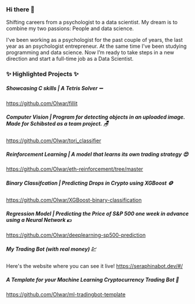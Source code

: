### Hi there 👋

Shifting careers from a psychologist to a data scientist. My dream is to combine my two passions: People and data science.

I've been working as a psychologist for the past couple of years, the last year as an psychologist entrepreneur. At the same time I've been studying programming and data science. Now I’m ready to take steps in a new direction and start a full-time job as a Data Scientist.

### ✨ **Highlighted Projects** ✨

##### Showcasing C skills | A Tetris Solver :heavy_minus_sign:
https://github.com/Olwar/fillit

##### Computer Vision | Program for detecting objects in an uploaded image. Made for Schibsted as a team project. :chair:
https://github.com/Olwar/tori_classifier

##### Reinforcement Learning | A model that learns its own trading strategy :heart_eyes:
https://github.com/Olwar/eth-reinforcement/tree/master

##### Binary Classifcation | Predicting Drops in Crypto using XGBoost :coin:
https://github.com/Olwar/XGBoost-binary-classification

##### Regression Model | Predicting the Price of S&P 500 one week in advance using a Neural Network :dollar:
https://github.com/Olwar/deeplearning-sp500-prediction

##### My Trading Bot (with real money) :chart:
Here's the website where you can see it live!
https://seraphinabot.dev/#/

##### A Template for your Machine Learning Cryptocurrency Trading Bot :money_mouth_face:
https://github.com/Olwar/ml-tradingbot-template

<!--
**Olwar/Olwar** is a ✨ _special_ ✨ repository because its `README.md` (this file) appears on your GitHub profile.

Here are some ideas to get you started:

- 🔭 I’m currently working on ...
- 🌱 I’m currently learning ...
- 👯 I’m looking to collaborate on ...
- 🤔 I’m looking for help with ...
- 💬 Ask me about ...
- 📫 How to reach me: ...
- 😄 Pronouns: ...
- ⚡ Fun fact: ...
-->
